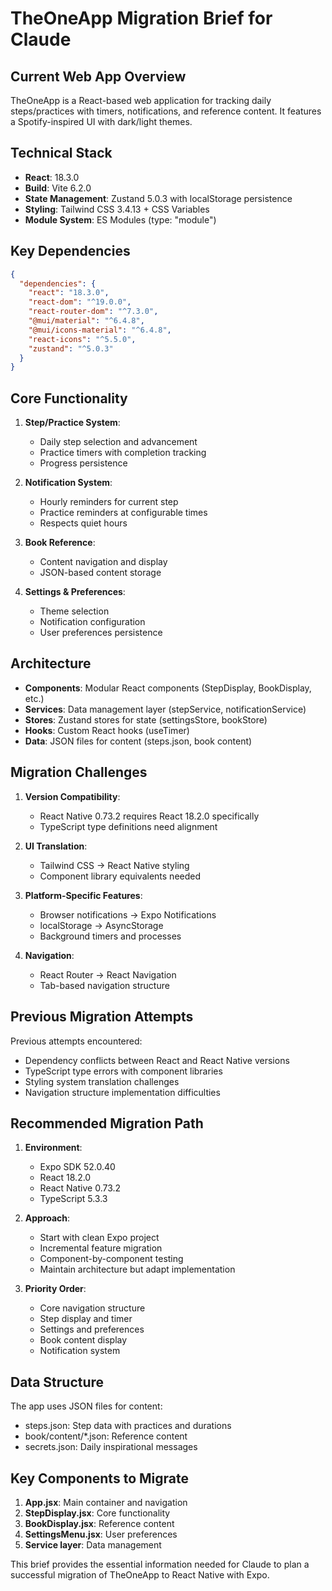 # TheOneApp Migration Brief for Claude

## Current Web App Overview

TheOneApp is a React-based web application for tracking daily steps/practices with timers, notifications, and reference content. It features a Spotify-inspired UI with dark/light themes.

## Technical Stack

- **React**: 18.3.0
- **Build**: Vite 6.2.0
- **State Management**: Zustand 5.0.3 with localStorage persistence
- **Styling**: Tailwind CSS 3.4.13 + CSS Variables
- **Module System**: ES Modules (type: "module")

## Key Dependencies

```json
{
  "dependencies": {
    "react": "18.3.0",
    "react-dom": "^19.0.0",
    "react-router-dom": "^7.3.0",
    "@mui/material": "^6.4.8",
    "@mui/icons-material": "^6.4.8",
    "react-icons": "^5.5.0",
    "zustand": "^5.0.3"
  }
}
```

## Core Functionality

1. **Step/Practice System**:
   - Daily step selection and advancement
   - Practice timers with completion tracking
   - Progress persistence

2. **Notification System**:
   - Hourly reminders for current step
   - Practice reminders at configurable times
   - Respects quiet hours

3. **Book Reference**:
   - Content navigation and display
   - JSON-based content storage

4. **Settings & Preferences**:
   - Theme selection
   - Notification configuration
   - User preferences persistence

## Architecture

- **Components**: Modular React components (StepDisplay, BookDisplay, etc.)
- **Services**: Data management layer (stepService, notificationService)
- **Stores**: Zustand stores for state (settingsStore, bookStore)
- **Hooks**: Custom React hooks (useTimer)
- **Data**: JSON files for content (steps.json, book content)

## Migration Challenges

1. **Version Compatibility**:
   - React Native 0.73.2 requires React 18.2.0 specifically
   - TypeScript type definitions need alignment

2. **UI Translation**:
   - Tailwind CSS → React Native styling
   - Component library equivalents needed

3. **Platform-Specific Features**:
   - Browser notifications → Expo Notifications
   - localStorage → AsyncStorage
   - Background timers and processes

4. **Navigation**:
   - React Router → React Navigation
   - Tab-based navigation structure

## Previous Migration Attempts

Previous attempts encountered:
- Dependency conflicts between React and React Native versions
- TypeScript type errors with component libraries
- Styling system translation challenges
- Navigation structure implementation difficulties

## Recommended Migration Path

1. **Environment**:
   - Expo SDK 52.0.40
   - React 18.2.0
   - React Native 0.73.2
   - TypeScript 5.3.3

2. **Approach**:
   - Start with clean Expo project
   - Incremental feature migration
   - Component-by-component testing
   - Maintain architecture but adapt implementation

3. **Priority Order**:
   - Core navigation structure
   - Step display and timer
   - Settings and preferences
   - Book content display
   - Notification system

## Data Structure

The app uses JSON files for content:
- steps.json: Step data with practices and durations
- book/content/*.json: Reference content
- secrets.json: Daily inspirational messages

## Key Components to Migrate

1. **App.jsx**: Main container and navigation
2. **StepDisplay.jsx**: Core functionality
3. **BookDisplay.jsx**: Reference content
4. **SettingsMenu.jsx**: User preferences
5. **Service layer**: Data management

This brief provides the essential information needed for Claude to plan a successful migration of TheOneApp to React Native with Expo.
